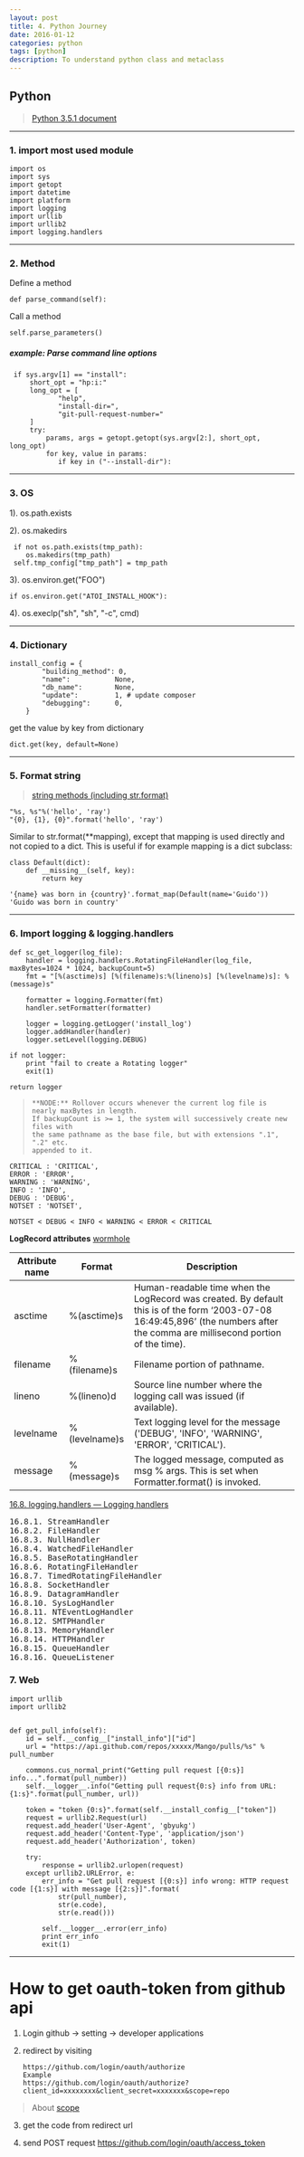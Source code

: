 ```yaml
---
layout: post
title: 4. Python Journey
date: 2016-01-12
categories: python
tags: [python]
description: To understand python class and metaclass
---
```


## Python 

> [Python 3.5.1 document](https://docs.python.org/3/)

---

### 1. import most used module

    import os
    import sys
    import getopt
    import datetime
    import platform
    import logging
    import urllib
    import urllib2
    import logging.handlers

---
### 2. Method

Define a method

    def parse_command(self):
    
Call a method

    self.parse_parameters()

##### example: Parse command line options

     if sys.argv[1] == "install":
         short_opt = "hp:i:"
         long_opt = [
                "help",
                "install-dir=",
                "git-pull-request-number="
         ]
         try:
             params, args = getopt.getopt(sys.argv[2:], short_opt, long_opt)
             for key, value in params:
                if key in ("--install-dir"):

---

### 3. OS
 1). os.path.exists
 
 2). os.makedirs
 
     if not os.path.exists(tmp_path):
        os.makedirs(tmp_path)
     self.tmp_config["tmp_path"] = tmp_path
 
 3). os.environ.get("FOO")
 
    if os.environ.get("ATOI_INSTALL_HOOK"):
 4). os.execlp("sh", "sh", "-c", cmd)   
     
---

### 4. Dictionary

    install_config = {
            "building_method": 0,
            "name":           None,
            "db_name":        None,
            "update":         1, # update composer
            "debugging":      0,
        }
    
get the value by key from dictionary

    dict.get(key, default=None)        
    
    
---

### 5. Format string
> [string methods (including str.format)](https://docs.python.org/3/library/stdtypes.html?highlight=str%20format#str.format)

    "%s, %s"%('hello', 'ray')
    "{0}, {1}, {0}".format('hello', 'ray')
    
Similar to str.format(**mapping), except that mapping is used directly and not copied to a dict. This is useful if for example mapping is a dict subclass:

    class Default(dict):
        def __missing__(self, key):
            return key
    
    '{name} was born in {country}'.format_map(Default(name='Guido'))
    'Guido was born in country'

---

### 6. Import logging & logging.handlers
     
    def sc_get_logger(log_file):
        handler = logging.handlers.RotatingFileHandler(log_file, maxBytes=1024 * 1024, backupCount=5)
        fmt = "[%(asctime)s] [%(filename)s:%(lineno)s] [%(levelname)s]: %(message)s"
    
        formatter = logging.Formatter(fmt)
        handler.setFormatter(formatter)
    
        logger = logging.getLogger('install_log')
        logger.addHandler(handler)
        logger.setLevel(logging.DEBUG)

    if not logger:
        print "fail to create a Rotating logger"
        exit(1)

    return logger
    
>     **NODE:** Rollover occurs whenever the current log file is nearly maxBytes in length. 
>     If backupCount is >= 1, the system will successively create new files with 
>     the same pathname as the base file, but with extensions ".1", ".2" etc. 
>     appended to it.

    CRITICAL : 'CRITICAL',
    ERROR : 'ERROR',
    WARNING : 'WARNING',
    INFO : 'INFO',
    DEBUG : 'DEBUG',
    NOTSET : 'NOTSET',
    
    NOTSET < DEBUG < INFO < WARNING < ERROR < CRITICAL
   
**LogRecord attributes** [wormhole](https://docs.python.org/3/library/logging.html?highlight=asctime%20lineno#logrecord-attributes)

Attribute name | Format | Description
---|---| ---
asctime | %(asctime)s | Human-readable time when the LogRecord was created. By default this is of the form ‘2003-07-08 16:49:45,896’ (the numbers after the comma are millisecond portion of the time).
filename|%(filename)s|Filename portion of pathname.
lineno | %(lineno)d |Source line number where the logging call was issued (if available).
levelname|%(levelname)s|Text logging level for the message ('DEBUG', 'INFO', 'WARNING', 'ERROR', 'CRITICAL').
message|%(message)s|The logged message, computed as msg % args. This is set when Formatter.format() is invoked.

     
     
[16.8. logging.handlers — Logging handlers](https://docs.python.org/3/library/logging.handlers.html?highlight=rotatingfilehandler#rotatingfilehandler)

<pre>
16.8.1. StreamHandler
16.8.2. FileHandler
16.8.3. NullHandler
16.8.4. WatchedFileHandler
16.8.5. BaseRotatingHandler
16.8.6. RotatingFileHandler
16.8.7. TimedRotatingFileHandler
16.8.8. SocketHandler
16.8.9. DatagramHandler
16.8.10. SysLogHandler
16.8.11. NTEventLogHandler
16.8.12. SMTPHandler
16.8.13. MemoryHandler
16.8.14. HTTPHandler
16.8.15. QueueHandler
16.8.16. QueueListener
</pre>
   
### 7. Web

    import urllib
    import urllib2
   
   
    def get_pull_info(self):
        id = self.__config__["install_info"]["id"]
        url = "https://api.github.com/repos/xxxxx/Mango/pulls/%s" % pull_number

        commons.cus_normal_print("Getting pull request [{0:s}] info...".format(pull_number))
        self.__logger__.info("Getting pull request{0:s} info from URL: {1:s}".format(pull_number, url))

        token = "token {0:s}".format(self.__install_config__["token"])
        request = urllib2.Request(url)
        request.add_header('User-Agent', 'gbyukg')
        request.add_header('Content-Type', 'application/json')
        request.add_header('Authorization', token)

        try:
            response = urllib2.urlopen(request)
        except urllib2.URLError, e:
            err_info = "Get pull request [{0:s}] info wrong: HTTP request code [{1:s}] with message [{2:s}]".format(
                str(pull_number),
                str(e.code),
                str(e.read()))

            self.__logger__.error(err_info)
            print err_info
            exit(1)
   
   
   
   
   
   
   
   
   
   
   ---
# How to get oauth-token from github api
1. Login github -> setting -> developer applications
2. redirect by visiting 
    
    ```
    https://github.com/login/oauth/authorize
    Example
    https://github.com/login/oauth/authorize?client_id=xxxxxxxx&client_secret=xxxxxxx&scope=repo
   ```
  >About [scope](https://developer.github.com/v3/oauth/#scopes)
3. get the code from redirect url   

4. send POST request https://github.com/login/oauth/access_token
   
   
   
   
   
